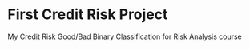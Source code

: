 # First Credit Risk Project
 My Credit Risk Good/Bad Binary Classification for Risk Analysis course 
